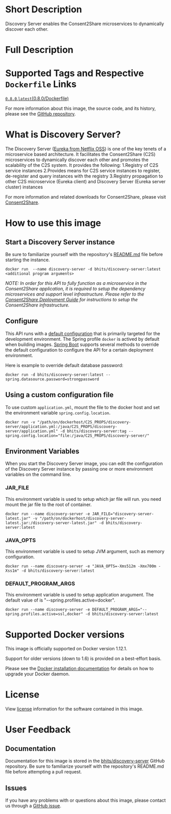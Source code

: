 # Short Description
Discovery Server enables the Consent2Share microservices to dynamically discover each other.

# Full Description

# Supported Tags and Respective `Dockerfile` Links

[`0.8.0`](https://github.com/bhits/discovery-server/blob/master/discovery-server/src/main/docker/Dockerfile),[`latest`](https://github.com/bhits/discovery-server/blob/master/discovery-server/src/main/docker/Dockerfile)[(0.8.0/Dockerfile)](https://github.com/bhits/discovery-server/blob/master/discovery-server/src/main/docker/Dockerfile)

For more information about this image, the source code, and its history, please see the [GitHub repository](https://github.com/bhits/discovery-server).

# What is Discovery Server?

The Discovery Server ([Eureka from Netflix OSS](https://github.com/Netflix/eureka)) is one of the key tenets of a microservice based architecture. It facilitates the Consent2Share (C2S) microservices to dynamically discover each other and promotes the scalability of the C2S system. It provides the following:
1.Registry of C2S service instances
2.Provides means for C2S service instances to register, de-register and query instances with the registry
3.Registry propagation to other C2S microservice (Eureka client) and Discovery Server (Eureka server cluster) instances

For more information and related downloads for Consent2Share, please visit [Consent2Share](https://bhits.github.io/consent2share/).
# How to use this image


## Start a Discovery Server instance

Be sure to familiarize yourself with the repository's [README.md](https://github.com/bhits/discovery-server) file before starting the instance.

`docker run  --name discovery-server -d bhits/discovery-server:latest <additional program arguments>`

*NOTE: In order for this API to fully function as a microservice in the Consent2Share application, it is required to setup the dependency microservices and support level infrastructure. Please refer to the [Consent2Share Deployment Guide](https://github.com/bhits/consent2share/releases/download/2.0.0/c2s-deployment-guide.pdf) for instructions to setup the Consent2Share infrastructure.*


## Configure

This API runs with a [default configuration](https://github.com/bhits/discovery-server/blob/master/discovery-server/src/main/resources/application.yml) that is primarily targeted for the development environment.  The Spring profile `docker` is actived by default when building images. [Spring Boot](https://projects.spring.io/spring-boot/) supports several methods to override the default configuration to configure the API for a certain deployment environment. 

Here is example to override default database password:

`docker run -d bhits/discovery-server:latest --spring.datasource.password=strongpassword`

## Using a custom configuration file

To use custom `application.yml`, mount the file to the docker host and set the environment variable `spring.config.location`.

`docker run -v "/path/on/dockerhost/C2S_PROPS/discovery-server/application.yml:/java/C2S_PROPS/discovery-server/application.yml" -d bhits/discovery-server:tag --spring.config.location="file:/java/C2S_PROPS/discovery-server/"`

## Environment Variables

When you start the Discovery Server image, you can edit the configuration of the Discovery Server instance by passing one or more environment variables on the command line. 

### JAR_FILE

This environment variable is used to setup which jar file will run. you need mount the jar file to the root of container.

`docker run --name discovery-server -e JAR_FILE="discovery-server-latest.jar" -v "/path/on/dockerhost/discovery-server-latest.jar:/discovery-server-latest.jar" -d bhits/discovery-server:latest`

### JAVA_OPTS 

This environment variable is used to setup JVM argument, such as memory configuration.

`docker run --name discovery-server -e "JAVA_OPTS=-Xms512m -Xmx700m -Xss1m" -d bhits/discovery-server:latest`

### DEFAULT_PROGRAM_ARGS 

This environment variable is used to setup application arugument. The default value of is "--spring.profiles.active=docker".

`docker run --name discovery-server -e DEFAULT_PROGRAM_ARGS="--spring.profiles.active=ssl,docker" -d bhits/discovery-server:latest`

# Supported Docker versions

This image is officially supported on Docker version 1.12.1.

Support for older versions (down to 1.6) is provided on a best-effort basis.

Please see the [Docker installation documentation](https://docs.docker.com/engine/installation/) for details on how to upgrade your Docker daemon.

# License

View [license](https://github.com/bhits/discovery-server/blob/master/LICENSE) information for the software contained in this image.

# User Feedback

## Documentation 

Documentation for this image is stored in the [bhits/discovery-server](https://github.com/bhits/discovery-server) GitHub repository. Be sure to familiarize yourself with the repository's README.md file before attempting a pull request.

## Issues

If you have any problems with or questions about this image, please contact us through a [GitHub issue](https://github.com/bhits/discovery-server/issues).